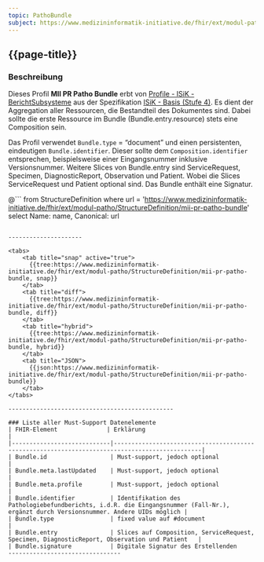 ```yaml
---
topic: PathoBundle
subject: https://www.medizininformatik-initiative.de/fhir/ext/modul-patho/StructureDefinition/mii-pr-patho-bundle
---
```


## {{page-title}}

### Beschreibung

Dieses Profil **MII PR Patho Bundle** erbt von [Profile - ISiK - BerichtSubsysteme](https://simplifier.net/isik-basis-v4/isikberichtsubsysteme) aus der Spezifikation [ISiK - Basis (Stufe 4)](https://simplifier.net/isik-basis-v4).
Es dient der Aggregation aller Ressourcen, die Bestandteil des Dokumentes sind. Dabei sollte die erste Ressource im Bundle (Bundle.entry.resource) stets eine Composition sein.

Das Profil verwendet `Bundle.type` = “document” und einen persistenten, eindeutigen `Bundle.identifier`. Dieser sollte dem `Composition.identifier` entsprechen, beispielsweise einer Eingangsnummer inklusive Versionsnummer. Weitere Slices von Bundle.entry sind ServiceRequest, Specimen, DiagnosticReport, Observation und Patient. Wobei die Slices ServiceRequest und Patient optional sind.
Das Bundle enthält eine Signatur. 


@```
from StructureDefinition where url = 'https://www.medizininformatik-initiative.de/fhir/ext/modul-patho/StructureDefinition/mii-pr-patho-bundle' select Name: name, Canonical: url
```

---------------------

<tabs>
    <tab title="snap" active="true">
      {{tree:https://www.medizininformatik-initiative.de/fhir/ext/modul-patho/StructureDefinition/mii-pr-patho-bundle, snap}}
    </tab>
    <tab title="diff">
      {{tree:https://www.medizininformatik-initiative.de/fhir/ext/modul-patho/StructureDefinition/mii-pr-patho-bundle, diff}}
    </tab>
    <tab title="hybrid">
      {{tree:https://www.medizininformatik-initiative.de/fhir/ext/modul-patho/StructureDefinition/mii-pr-patho-bundle, hybrid}}
    </tab>
    <tab title="JSON">
      {{json:https://www.medizininformatik-initiative.de/fhir/ext/modul-patho/StructureDefinition/mii-pr-patho-bundle}}
    </tab>
</tabs>

-----------------------------------------------

### Liste aller Must-Support Datenelemente
| FHIR-Element              | Erklärung                                                                                     |
|----------------------------|-----------------------------------------------------------------------------------------------|
| Bundle.id                  | Must-support, jedoch optional                                                                 |
| Bundle.meta.lastUpdated    | Must-support, jedoch optional                                                                 |
| Bundle.meta.profile        | Must-support, jedoch optional                                                                 |
| Bundle.identifier          | Identifikation des Pathologiebefundberichts, i.d.R. die Eingangsnummer (Fall-Nr.), ergänzt durch Versionsnummer. Andere UIDs möglich |
| Bundle.type                | fixed value auf #document                                                                     |
| Bundle.entry               | Slices auf Composition, ServiceRequest, Specimen, DiagnosticReport, Observation und Patient   |
| Bundle.signature           | Digitale Signatur des Erstellenden  
--------------------------------

	